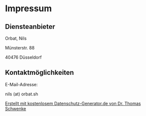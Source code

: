 Impressum
=========

Diensteanbieter
---------------

Orbat, Nils

Münsterstr. 88

40476 Düsseldorf

Kontaktmöglichkeiten
--------------------

E-Mail-Adresse:

<a>nils (at) orbat.sh</a>

[Erstellt mit kostenlosem Datenschutz-Generator.de von Dr. Thomas Schwenke](https://datenschutz-generator.de/ "Rechtstext von Dr. Schwenke - für weitere Informationen bitte anklicken.")
